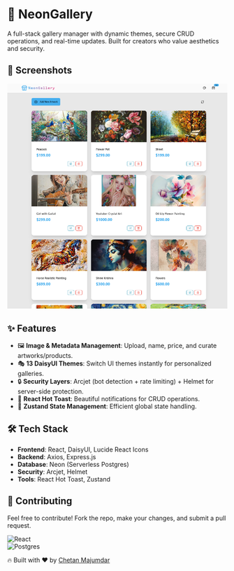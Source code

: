 # 🎨 NeonGallery

A full-stack gallery manager with dynamic themes, secure CRUD operations, and real-time updates. Built for creators who value aesthetics and security.

## 📸 Screenshots

![NeonGallery UI](frontend/public/image2.png)

## ✨ Features

- 🖼️ **Image & Metadata Management**: Upload, name, price, and curate artworks/products.
- 🎭 **13 DaisyUI Themes**: Switch UI themes instantly for personalized galleries.
- 🔒 **Security Layers**: Arcjet (bot detection + rate limiting) + Helmet for server-side protection.
- 🌟 **React Hot Toast**: Beautiful notifications for CRUD operations.
- 🚀 **Zustand State Management**: Efficient global state handling.

## 🛠 Tech Stack

- **Frontend**: React, DaisyUI, Lucide React Icons  
- **Backend**: Axios, Express.js  
- **Database**: Neon (Serverless Postgres)  
- **Security**: Arcjet, Helmet  
- **Tools**: React Hot Toast, Zustand  


## 🤝 Contributing
Feel free to contribute! Fork the repo, make your changes, and submit a pull request.


![React](https://img.shields.io/badge/React-18-blue)  
![Postgres](https://img.shields.io/badge/Neon-Postgres-green)  

🔥 Built with ❤️ by [Chetan Majumdar](https://github.com/ChetanTheCoder)

